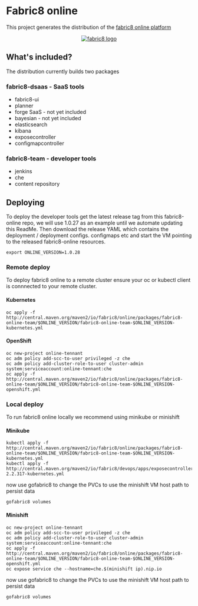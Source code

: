 # Fabric8 online

This project generates the distribution of the [fabric8 online platform](https://fabric8.io/)

 <p align="center">
   <a href="http://fabric8.io/">
    <img src="https://raw.githubusercontent.com/fabric8io/fabric8/master/docs/images/cover/cover_small.png" alt="fabric8 logo"/>
   </a>
 </p>

## What's included?

The distribution currently builds two packages

### fabric8-dsaas - SaaS tools 

  - fabric8-ui
  - planner
  - forge SaaS - not yet included
  - bayesian - not yet included
  - elasticsearch
  - kibana
  - exposecontroller
  - configmapcontroller

### fabric8-team - developer tools

  - jenkins
  - che
  - content repository

## Deploying

To deploy the developer tools get the latest release tag from this fabric8-online repo, we will use 1.0.27 as an example until we automate updating this ReadMe.  Then download the release YAML which contains the deployment / deployment configs. configmaps etc and start the VM pointing to the released fabric8-online resources.

```
export ONLINE_VERSION=1.0.28
```

### Remote deploy

To deploy fabric8 online to a remote cluster ensure your oc or kubectl client is connnected to your remote cluster.

#### Kubernetes

```
oc apply -f http://central.maven.org/maven2/io/fabric8/online/packages/fabric8-online-team/$ONLINE_VERSION/fabric8-online-team-$ONLINE_VERSION-kubernetes.yml
```

#### OpenShift

```
oc new-project online-tennant
oc adm policy add-scc-to-user privileged -z che
oc adm policy add-cluster-role-to-user cluster-admin system:serviceaccount:online-tennant:che
oc apply -f http://central.maven.org/maven2/io/fabric8/online/packages/fabric8-online-team/$ONLINE_VERSION/fabric8-online-team-$ONLINE_VERSION-openshift.yml
```

### Local deploy

To run fabric8 online locally we recommend using minikube or minishift

#### Minikube

```
kubectl apply -f http://central.maven.org/maven2/io/fabric8/online/packages/fabric8-online-team/$ONLINE_VERSION/fabric8-online-team-$ONLINE_VERSION-kubernetes.yml
kubectl apply -f http://central.maven.org/maven2/io/fabric8/devops/apps/exposecontroller/2.2.317/exposecontroller-2.2.317-kubernetes.yml
```
now use gofabric8 to change the PVCs to use the minishift VM host path to persist data

```
gofabric8 volumes
```
#### Minishift

```
oc new-project online-tennant
oc adm policy add-scc-to-user privileged -z che
oc adm policy add-cluster-role-to-user cluster-admin system:serviceaccount:online-tennant:che
oc apply -f http://central.maven.org/maven2/io/fabric8/online/packages/fabric8-online-team/$ONLINE_VERSION/fabric8-online-team-$ONLINE_VERSION-openshift.yml
oc expose service che --hostname=che.$(minishift ip).nip.io
```
now use gofabric8 to change the PVCs to use the minishift VM host path to persist data

```
gofabric8 volumes
```
